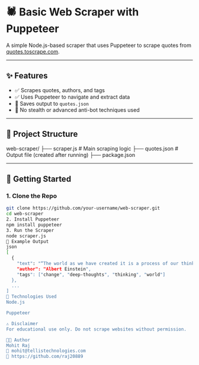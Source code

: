 # 🕷️ Basic Web Scraper with Puppeteer

A simple Node.js-based scraper that uses Puppeteer to scrape quotes from [quotes.toscrape.com](https://quotes.toscrape.com).

---

## ✨ Features

- ✅ Scrapes quotes, authors, and tags
- ✅ Uses Puppeteer to navigate and extract data
- 💾 Saves output to `quotes.json`
- 🔁 No stealth or advanced anti-bot techniques used

---

## 📁 Project Structure

web-scraper/
├── scraper.js # Main scraping logic
├── quotes.json # Output file (created after running)
├── package.json



---

## 🚀 Getting Started

### 1. Clone the Repo

```bash
git clone https://github.com/your-username/web-scraper.git
cd web-scraper
2. Install Puppeteer
npm install puppeteer
3. Run the Scraper
node scraper.js
🔧 Example Output
json
[
  {
    "text": "“The world as we have created it is a process of our thinking. It cannot be changed without changing our thinking.”",
    "author": "Albert Einstein",
    "tags": ["change", "deep-thoughts", "thinking", "world"]
  },
  ...
]
📌 Technologies Used
Node.js

Puppeteer

⚠️ Disclaimer
For educational use only. Do not scrape websites without permission.

👨‍💻 Author
Mohit Raj
📧 mohit@tellistechnologies.com
🔗 https://github.com/raj20889

